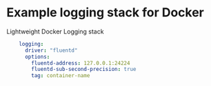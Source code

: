 # Example logging stack for Docker

Lightweight Docker Logging stack

```yaml
    logging:
      driver: "fluentd"
      options:
        fluentd-address: 127.0.0.1:24224
        fluentd-sub-second-precision: true
        tag: container-name
```
